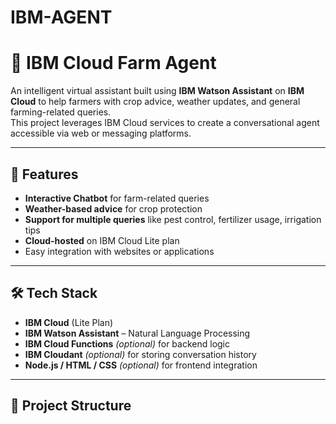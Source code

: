 # IBM-AGENT

# 🌾 IBM Cloud Farm Agent

An intelligent virtual assistant built using **IBM Watson Assistant** on **IBM Cloud** to help farmers with crop advice, weather updates, and general farming-related queries.  
This project leverages IBM Cloud services to create a conversational agent accessible via web or messaging platforms.

---

## 📌 Features
- **Interactive Chatbot** for farm-related queries
- **Weather-based advice** for crop protection
- **Support for multiple queries** like pest control, fertilizer usage, irrigation tips
- **Cloud-hosted** on IBM Cloud Lite plan
- Easy integration with websites or applications

---

## 🛠 Tech Stack
- **IBM Cloud** (Lite Plan)
- **IBM Watson Assistant** – Natural Language Processing
- **IBM Cloud Functions** *(optional)* for backend logic
- **IBM Cloudant** *(optional)* for storing conversation history
- **Node.js / HTML / CSS** *(optional)* for frontend integration

---

## 📂 Project Structure
